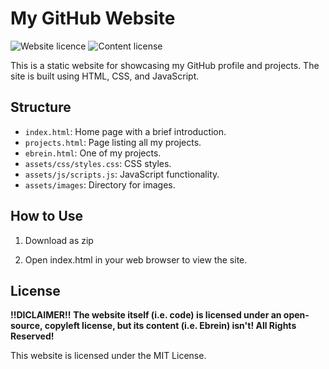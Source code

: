 # My GitHub Website
![Website licence](https://img.shields.io/badge/Website%20licence-MIT%20License-blue?style=flat)
![Content license](https://img.shields.io/badge/Content%20license-All%20Rights%20Reserved.-red?style=flat)

This is a static website for showcasing my GitHub profile and projects. The site is built using HTML, CSS, and JavaScript.

## Structure

- `index.html`: Home page with a brief introduction.
- `projects.html`: Page listing all my projects.
- `ebrein.html`: One of my projects.
- `assets/css/styles.css`: CSS styles.
- `assets/js/scripts.js`: JavaScript functionality.
- `assets/images`: Directory for images.

## How to Use

1. Download as zip

2. Open index.html in your web browser to view the site.

## License
**!!DICLAIMER!!** **The website itself (i.e. code) is licensed under an open-source, copyleft license, but its content (i.e. Ebrein) isn't! All Rights Reserved!**

This website is licensed under the MIT License.
